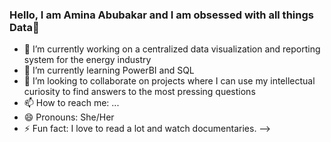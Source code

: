 ### Hello, I am Amina Abubakar and I am obsessed with all things Data👋

- 🔭 I’m currently working on a centralized data visualization and reporting system for the energy industry
- 🌱 I’m currently learning PowerBI and SQL
- 👯 I’m looking to collaborate on projects where I can use my intellectual curiosity to find answers to the most pressing questions
- 📫 How to reach me: ...
- 😄 Pronouns: She/Her
- ⚡ Fun fact: I love to read a lot and watch documentaries.
-->
